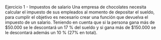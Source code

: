 Ejercicio 1 - Impuestos de salario
Una empresa de chocolates necesita calcular el impuesto de sus empleados al momento de depositar el sueldo, para cumplir el objetivo es necesario crear una función que devuelva el impuesto de un salario. 
Teniendo en cuenta que si la persona gana más de $50.000 se le descontará un 17 % del sueldo y si gana más de $150.000 se le descontará además un 10 % (27% en total).

